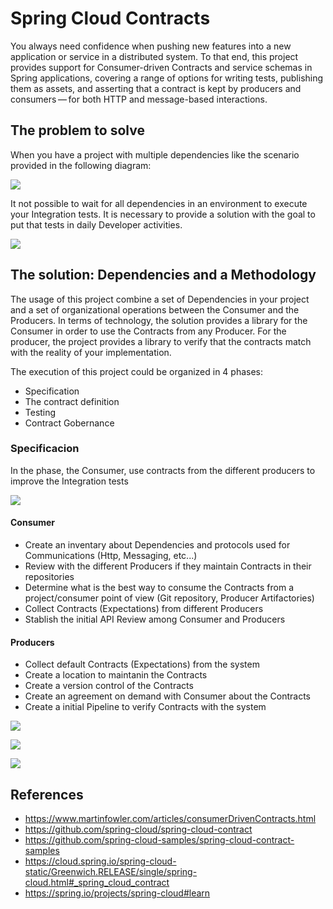 # Spring Cloud Contracts

You always need confidence when pushing new features into a new application or service in a distributed system. To that end, this project provides support for Consumer-driven Contracts and service schemas in Spring applications, covering a range of options for writing tests, publishing them as assets, and asserting that a contract is kept by producers and consumers — for both HTTP and message-based interactions.

## The problem to solve

When you have a project with multiple dependencies like the scenario provided in the following diagram:

![](Deps.png)

It not possible to wait for all dependencies in an environment to execute your Integration tests. It is necessary to provide a solution with the goal to put that tests in daily Developer activities.

![](Stubs2.png)

## The solution: Dependencies and a Methodology

The usage of this project combine a set of Dependencies in your project and a set of organizational operations between the Consumer and the Producers. In terms of technology, the solution provides a library for the Consumer in order to use the Contracts from any Producer. For the producer, the project provides a library to verify that the contracts match with the reality of your implementation. 

The execution of this project could be organized in 4 phases:

- Specification
- The contract definition
- Testing
- Contract Gobernance

### Specificacion

In the phase, the Consumer, use contracts from the different producers to improve the Integration tests

![](1.jpg)

#### Consumer

- Create an inventary about Dependencies and protocols used for Communications (Http, Messaging, etc...)
- Review with the different Producers if they maintain Contracts in their repositories
- Determine what is the best way to consume the Contracts from a project/consumer point of view (Git repository, Producer Artifactories)
- Collect Contracts (Expectations) from different Producers
- Stablish the initial API Review among Consumer and Producers

#### Producers

- Collect default Contracts (Expectations) from the system
- Create a location to maintanin the Contracts
- Create a version control of the Contracts
- Create an agreement on demand with Consumer about the Contracts
- Create a initial Pipeline to verify Contracts with the system

![](2.jpg)

![](3.jpg)

![](4.jpg)

## References

- https://www.martinfowler.com/articles/consumerDrivenContracts.html
- https://github.com/spring-cloud/spring-cloud-contract
- https://github.com/spring-cloud-samples/spring-cloud-contract-samples
- https://cloud.spring.io/spring-cloud-static/Greenwich.RELEASE/single/spring-cloud.html#_spring_cloud_contract
- https://spring.io/projects/spring-cloud#learn

